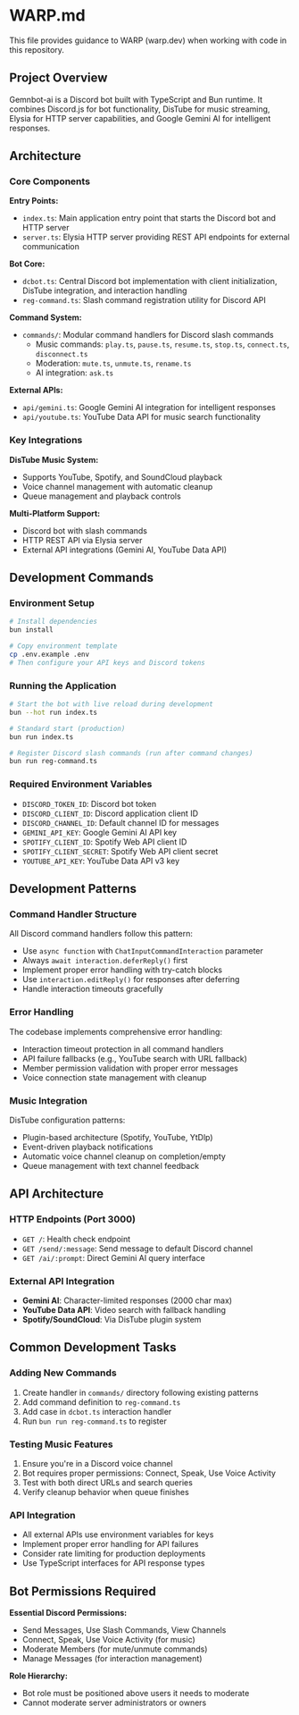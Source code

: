 # WARP.md

This file provides guidance to WARP (warp.dev) when working with code in this repository.

## Project Overview

Gemnbot-ai is a Discord bot built with TypeScript and Bun runtime. It combines Discord.js for bot functionality, DisTube for music streaming, Elysia for HTTP server capabilities, and Google Gemini AI for intelligent responses.

## Architecture

### Core Components

**Entry Points:**
- `index.ts`: Main application entry point that starts the Discord bot and HTTP server
- `server.ts`: Elysia HTTP server providing REST API endpoints for external communication

**Bot Core:**
- `dcbot.ts`: Central Discord bot implementation with client initialization, DisTube integration, and interaction handling
- `reg-command.ts`: Slash command registration utility for Discord API

**Command System:**
- `commands/`: Modular command handlers for Discord slash commands
  - Music commands: `play.ts`, `pause.ts`, `resume.ts`, `stop.ts`, `connect.ts`, `disconnect.ts`
  - Moderation: `mute.ts`, `unmute.ts`, `rename.ts`
  - AI integration: `ask.ts`

**External APIs:**
- `api/gemini.ts`: Google Gemini AI integration for intelligent responses
- `api/youtube.ts`: YouTube Data API for music search functionality

### Key Integrations

**DisTube Music System:**
- Supports YouTube, Spotify, and SoundCloud playback
- Voice channel management with automatic cleanup
- Queue management and playback controls

**Multi-Platform Support:**
- Discord bot with slash commands
- HTTP REST API via Elysia server
- External API integrations (Gemini AI, YouTube Data API)

## Development Commands

### Environment Setup
```bash
# Install dependencies
bun install

# Copy environment template
cp .env.example .env
# Then configure your API keys and Discord tokens
```

### Running the Application
```bash
# Start the bot with live reload during development
bun --hot run index.ts

# Standard start (production)
bun run index.ts

# Register Discord slash commands (run after command changes)
bun run reg-command.ts
```

### Required Environment Variables
- `DISCORD_TOKEN_ID`: Discord bot token
- `DISCORD_CLIENT_ID`: Discord application client ID
- `DISCORD_CHANNEL_ID`: Default channel ID for messages
- `GEMINI_API_KEY`: Google Gemini AI API key
- `SPOTIFY_CLIENT_ID`: Spotify Web API client ID
- `SPOTIFY_CLIENT_SECRET`: Spotify Web API client secret
- `YOUTUBE_API_KEY`: YouTube Data API v3 key

## Development Patterns

### Command Handler Structure
All Discord command handlers follow this pattern:
- Use `async function` with `ChatInputCommandInteraction` parameter
- Always `await interaction.deferReply()` first
- Implement proper error handling with try-catch blocks
- Use `interaction.editReply()` for responses after deferring
- Handle interaction timeouts gracefully

### Error Handling
The codebase implements comprehensive error handling:
- Interaction timeout protection in all command handlers
- API failure fallbacks (e.g., YouTube search with URL fallback)
- Member permission validation with proper error messages
- Voice connection state management with cleanup

### Music Integration
DisTube configuration patterns:
- Plugin-based architecture (Spotify, YouTube, YtDlp)
- Event-driven playback notifications
- Automatic voice channel cleanup on completion/empty
- Queue management with text channel feedback

## API Architecture

### HTTP Endpoints (Port 3000)
- `GET /`: Health check endpoint
- `GET /send/:message`: Send message to default Discord channel
- `GET /ai/:prompt`: Direct Gemini AI query interface

### External API Integration
- **Gemini AI**: Character-limited responses (2000 char max)
- **YouTube Data API**: Video search with fallback handling
- **Spotify/SoundCloud**: Via DisTube plugin system

## Common Development Tasks

### Adding New Commands
1. Create handler in `commands/` directory following existing patterns
2. Add command definition to `reg-command.ts`
3. Add case in `dcbot.ts` interaction handler
4. Run `bun run reg-command.ts` to register

### Testing Music Features
1. Ensure you're in a Discord voice channel
2. Bot requires proper permissions: Connect, Speak, Use Voice Activity
3. Test with both direct URLs and search queries
4. Verify cleanup behavior when queue finishes

### API Integration
- All external APIs use environment variables for keys
- Implement proper error handling for API failures
- Consider rate limiting for production deployments
- Use TypeScript interfaces for API response types

## Bot Permissions Required

**Essential Discord Permissions:**
- Send Messages, Use Slash Commands, View Channels
- Connect, Speak, Use Voice Activity (for music)
- Moderate Members (for mute/unmute commands)
- Manage Messages (for interaction management)

**Role Hierarchy:**
- Bot role must be positioned above users it needs to moderate
- Cannot moderate server administrators or owners